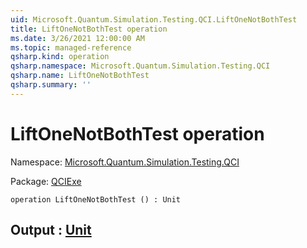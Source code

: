 ```yaml
---
uid: Microsoft.Quantum.Simulation.Testing.QCI.LiftOneNotBothTest
title: LiftOneNotBothTest operation
ms.date: 3/26/2021 12:00:00 AM
ms.topic: managed-reference
qsharp.kind: operation
qsharp.namespace: Microsoft.Quantum.Simulation.Testing.QCI
qsharp.name: LiftOneNotBothTest
qsharp.summary: ''
---
```


# LiftOneNotBothTest operation

Namespace: [Microsoft.Quantum.Simulation.Testing.QCI](xref:Microsoft.Quantum.Simulation.Testing.QCI)

Package: [QCIExe](https://nuget.org/packages/QCIExe)




```qsharp
operation LiftOneNotBothTest () : Unit
```


## Output : [Unit](xref:microsoft.quantum.lang-ref.unit)


